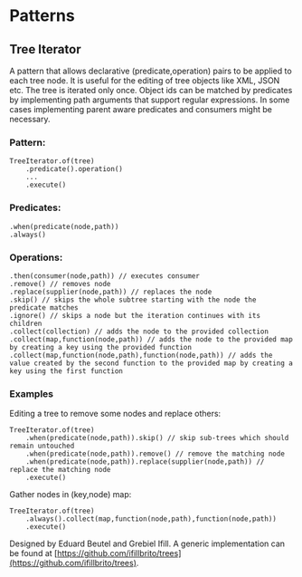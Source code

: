 # Patterns

## Tree Iterator

A pattern that allows declarative (predicate,operation) pairs to be applied to each tree node.
It is useful for the editing of tree objects like XML, JSON etc.
The tree is iterated only once.
Object ids can be matched by predicates by implementing path arguments that support regular expressions.
In some cases implementing parent aware predicates and consumers might be necessary.
    
### Pattern:

    TreeIterator.of(tree)
        .predicate().operation()
        ...
        .execute()
        
### Predicates:

    .when(predicate(node,path))
    .always()
    
### Operations:

    .then(consumer(node,path)) // executes consumer 
    .remove() // removes node 
    .replace(supplier(node,path)) // replaces the node
    .skip() // skips the whole subtree starting with the node the predicate matches
    .ignore() // skips a node but the iteration continues with its children
    .collect(collection) // adds the node to the provided collection
    .collect(map,function(node,path)) // adds the node to the provided map by creating a key using the provided function
    .collect(map,function(node,path),function(node,path)) // adds the value created by the second function to the provided map by creating a key using the first function 
    
### Examples

Editing a tree to remove some nodes and replace others:

    TreeIterator.of(tree)
        .when(predicate(node,path)).skip() // skip sub-trees which should remain untouched
        .when(predicate(node,path)).remove() // remove the matching node
        .when(predicate(node,path)).replace(supplier(node,path)) // replace the matching node
        .execute()
        
Gather nodes in (key,node) map:

    TreeIterator.of(tree)
        .always().collect(map,function(node,path),function(node,path))
        .execute()

       
Designed by Eduard Beutel and Grebiel Ifill.
A generic implementation can be found at [https://github.com/ifillbrito/trees](https://github.com/ifillbrito/trees).
